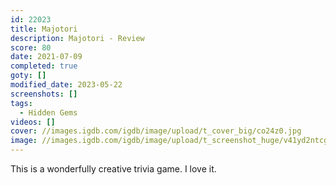 ```yaml
---
id: 22023
title: Majotori
description: Majotori - Review
score: 80
date: 2021-07-09
completed: true
goty: []
modified_date: 2023-05-22
screenshots: []
tags:
  - Hidden Gems
videos: []
cover: //images.igdb.com/igdb/image/upload/t_cover_big/co24z0.jpg
image: //images.igdb.com/igdb/image/upload/t_screenshot_huge/v41yd2ntcgqx3w783y8q.jpg
---
```

This is a wonderfully creative trivia game. I love it.